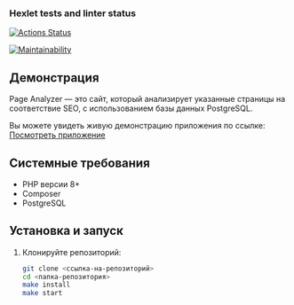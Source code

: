 ### Hexlet tests and linter status

[![Actions Status](https://github.com/GreedVal/php-project-9/actions/workflows/hexlet-check.yml/badge.svg)](https://github.com/GreedVal/php-project-9/actions)

[![Maintainability](https://api.codeclimate.com/v1/badges/8fe6a4194bd3ffd0b6f5/maintainability)](<https://codeclimate.com/github/GreedVal/php-project-9/maintainability>)

## Демонстрация

Page Analyzer — это сайт, который анализирует указанные страницы на соответствие SEO, с использованием базы данных PostgreSQL.

Вы можете увидеть живую демонстрацию приложения по ссылке:  
[Посмотреть приложение](https://php-project-9-0xs4.onrender.com/)

## Системные требования

- PHP версии 8+
- Composer
- PostgreSQL

## Установка и запуск

1. Клонируйте репозиторий:

   ```bash
   git clone <ссылка-на-репозиторий>
   cd <папка-репозитория>
   make install
   make start





